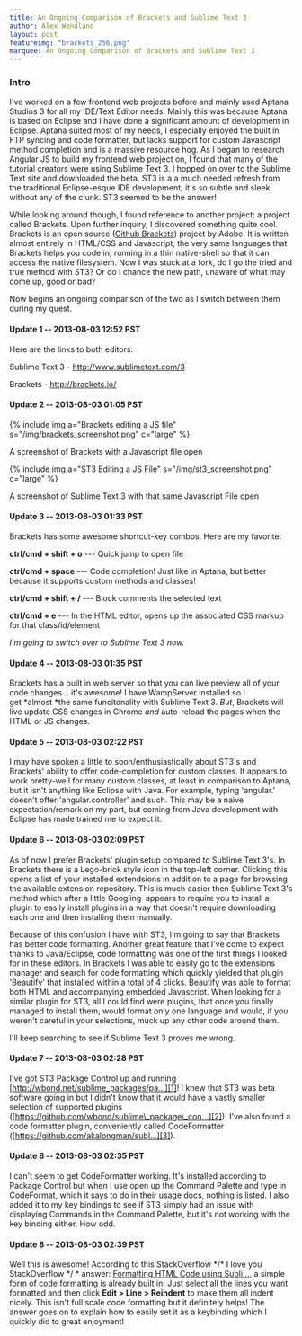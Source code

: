 ```yaml
---
title: An Ongoing Comparison of Brackets and Sublime Text 3
author: Alex Wendland
layout: post
featureimg: "brackets_256.png"
marquee: An Ongoing Comparison of Brackets and Sublime Text 3
---
```

### Intro

I've worked on a few frontend web projects before and mainly used Aptana Studios 3 for all my IDE/Text Editor needs. Mainly this was because Aptana is based on Eclipse and I have done a significant amount of development in Eclipse. Aptana suited most of my needs, I especially enjoyed the built in FTP syncing and code formatter, but lacks support for custom Javascript method completion and is a massive resource hog. As I began to research Angular JS to build my frontend web project on, I found that many of the tutorial creators were using Sublime Text 3. I hopped on over to the Sublime Text site and downloaded the beta. ST3 is a a much needed refresh from the traditional Eclipse-esque IDE development; it's so subtle and sleek without any of the clunk. ST3 seemed to be the answer!

While looking around though, I found reference to another project: a project called Brackets. Upon further inquiry, I discovered something quite cool. Brackets is an open source (<a title="Github Brackets" href="https://github.com/adobe/brackets" target="_blank">Github Brackets</a>) project by Adobe. It is written almost entirely in HTML/CSS and Javascript, the very same languages that Brackets helps you code in, running in a thin native-shell so that it can access the native filesystem. Now I was stuck at a fork, do I go the tried and true method with ST3? Or do I chance the new path, unaware of what may come up, good or bad?

Now begins an ongoing comparison of the two as I switch between them during my quest.<!--break-->

#### Update 1 -- 2013-08-03 12:52 PST

Here are the links to both editors:

Sublime Text 3 - <http://www.sublimetext.com/3>

Brackets - <http://brackets.io/>

#### Update 2 -- 2013-08-03 01:05 PST
{% include img a="Brackets editing a JS file" s="/img/brackets_screenshot.png" c="large" %}

A screenshot of Brackets with a Javascript file open

{% include img a="ST3 Editing a JS File" s="/img/st3_screenshot.png" c="large" %}

A screenshot of Sublime Text 3 with that same Javascript File open

#### Update 3 -- 2013-08-03 01:33 PST

Brackets has some awesome shortcut-key combos. Here are my favorite:

**ctrl/cmd + shift + o** --- Quick jump to open file

**ctrl/cmd + space** --- Code completion! Just like in Aptana, but better because it supports custom methods and classes!

**ctrl/cmd + shift + /** --- Block comments the selected text

**ctrl/cmd + e** --- In the HTML editor, opens up the associated CSS markup for that class/id/element

*I'm going to switch over to Sublime Text 3 now.*

#### Update 4 -- 2013-08-03 01:35 PST

Brackets has a built in web server so that you can live preview all of your code changes... it's awesome! I have WampServer installed so I get *almost *the same funcitonality with Sublime Text 3. *But*, Brackets will live update CSS changes in Chrome *and* auto-reload the pages when the HTML or JS changes.

#### Update 5 -- 2013-08-03 02:22 PST

I may have spoken a little to soon/enthusiastically about ST3's and Brackets' ability to offer code-completion for custom classes. It appears to work pretty-well for many custom classes, at least in comparison to Aptana, but it isn't anything like Eclipse with Java. For example, typing 'angular.' doesn't offer 'angular.controller' and such. This may be a naive expectation/remark on my part, but coming from Java development with Eclipse has made trained me to expect it.

#### Update 6 -- 2013-08-03 02:09 PST

As of now I prefer Brackets' plugin setup compared to Sublime Text 3's. In Brackets there is a Lego-brick style icon in the top-left corner. Clicking this opens a list of your installed extendsions in addition to a page for browsing the available extension repository. This is much easier then Sublime Text 3's method which after a little Googling  appears to require you to install a plugin to easily install plugins in a way that doesn't require downloading each one and then installing them manually.

Because of this confusion I have with ST3, I'm going to say that Brackets has better code formatting. Another great feature that I've come to expect thanks to Java/Eclipse, code formatting was one of the first things I looked for in these editors. In Brackets I was able to easily go to the extensions manager and search for code formatting which quickly yielded that plugin 'Beautify' that installed within a total of 4 clicks. Beautify was able to format both HTML and accompanying embedded Javascript. When looking for a similar plugin for ST3, all I could find were plugins, that once you finally managed to install them, would format only one language and would, if you weren't careful in your selections, muck up any other code around them.

I'll keep searching to see if Sublime Text 3 proves me wrong.

#### Update 7 -- 2013-08-03 02:28 PST

I've got ST3 Package Control up and running [http://wbond.net/sublime_packages/pa...][1]! I knew that ST3 was beta software going in but I didn't know that it would have a vastly smaller selection of supported plugins ([https://github.com/wbond/sublime\_package\_con...][2]). I've also found a code formatter plugin, conveniently called CodeFormatter ([https://github.com/akalongman/subl...][3]).

#### Update 8 -- 2013-08-03 02:35 PST

I can't seem to get CodeFormatter working. It's installed according to Package Control but when I use open up the Command Palette and type in CodeFormat, which it says to do in their usage docs, nothing is listed. I also added it to my key bindings to see if ST3 simply had an issue with displaying Commands in the Command Palette, but it's not working with the key binding either. How odd.

#### Update 8 -- 2013-08-03 02:39 PST

Well this is awesome! According to this StackOverflow */\* I love you StackOverflow \*/ * answer: <a title="Formatting HTML Code using Sublime Text 2" href="http://stackoverflow.com/questions/8839753/formatting-html-code-using-sublime-text-2" target="_blank">Formatting HTML Code using Subli...</a>, a simple form of code formatting is already built in! Just select all the lines you want formatted and then click **Edit > Line > Reindent** to make them all indent nicely. This isn't full scale code formatting but it definitely helps! The answer goes on to explain how to easily set it as a keybinding which I quickly did to great enjoyment!

 [1]: http://wbond.net/sublime_packages/package_control/installation#ST3
 [2]: https://github.com/wbond/sublime_package_control/wiki/Sublime-Text-3-Compatible-Packages
 [3]: https://github.com/akalongman/sublimetext-codeformatter